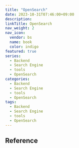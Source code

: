 ```yaml
---
title: "OpenSearch"
date: 2023-10-31T07:46:00+09:00
description:
linkTitle: OpenSearch
nav_weight: 2
nav_icon:
  vendor: bs
  name: book
  color: indigo
featured: true
series:
  - Backend
  - Search Engine
  - tools
  - OpenSearch
categories:
  - Backend
  - Search Engine
  - tools
  - OpenSearch
tags:
  - Backend
  - Search Engine
  - tools
  - OpenSearch
---
```


## Reference
